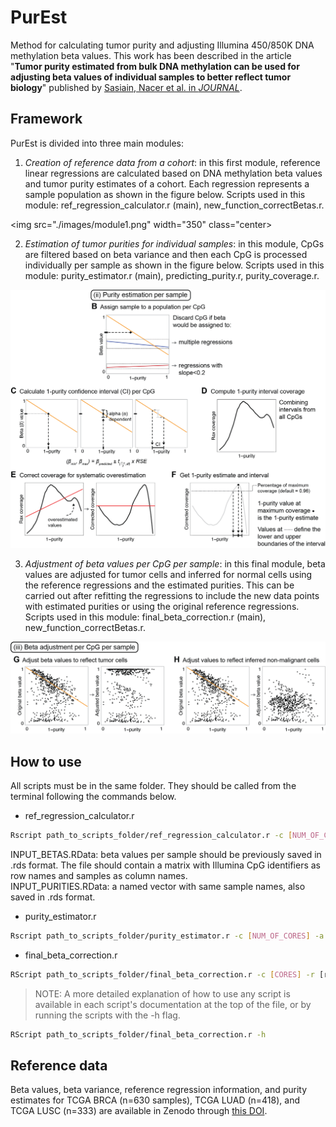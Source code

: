 # PurEst
Method for calculating tumor purity and adjusting Illumina 450/850K DNA methylation beta values. This work has been described in the article "**Tumor purity estimated from bulk DNA methylation can be used for adjusting beta values of individual samples to better reflect tumor biology**" published by [Sasiain, Nacer et al. in *JOURNAL*](LINK).

## Framework
PurEst is divided into three main modules:

1. *Creation of reference data from a cohort*: in this first module, reference linear regressions are calculated based on DNA methylation beta values and tumor purity estimates of a cohort. Each regression represents a sample population as shown in the figure below. Scripts used in this module: ref_regression_calculator.r (main), new_function_correctBetas.r.

<img src="./images/module1.png" width="350" class="center>

2. *Estimation of tumor purities for individual samples*: in this module, CpGs are filtered based on beta variance and then each CpG is processed individually per sample as shown in the figure below. Scripts used in this module: purity_estimator.r (main), predicting_purity.r, purity_coverage.r.

![Module 2](./images/module2.png "PurEst Module 2")

3. *Adjustment of beta values per CpG per sample*: in this final module, beta values are adjusted for tumor cells and inferred for normal cells using the reference regressions and the estimated purities. This can be carried out after refitting the regressions to include the new data points with estimated purities or using the original reference regressions. Scripts used in this module: final_beta_correction.r (main), new_function_correctBetas.r.

![Module 3](./images/module3.png "PurEst Module 3")

## How to use

All scripts must be in the same folder. They should be called from the terminal following the commands below.

* ref_regression_calculator.r
```bash
Rscript path_to_scripts_folder/ref_regression_calculator.r -c [NUM_OF_CORES] -b [INPUT_BETAS.rds] -p [INPUT_PURITIES.rds] -o [OUTPUT_PATH] -n [OUTPUT_NAME] -v [VARIANCE_THRESHOLD]
```
INPUT_BETAS.RData: beta values per sample should be previously saved in .rds format. The file should contain a matrix with Illumina CpG identifiers as row names and samples as column names.  
INPUT_PURITIES.RData: a named vector with same sample names, also saved in .rds format.

* purity_estimator.r
```bash
Rscript path_to_scripts_folder/purity_estimator.r -c [NUM_OF_CORES] -a [ALPHA_VALUE] -s [SLOPE_THRESHOLD] -p [PERCENTAGE_TO_INTERVAL] -d [REGRESSIONS_DIRECTORY] -b [BETAS_TO_ANALYSE] -o [OUTPUT_NAME] -l [OUTPUT_LOCATION]
```

* final_beta_correction.r
```bash
RScript path_to_scripts_folder/final_beta_correction.r -c [CORES] -r [refitting: TRUE/FALSE] -R [PATH_TO_REF_REGRESSIONS] -P [REF_COHORT_PURITY] -B [REF_COHORT_BETAS] -p [ESTIMATED_PURITIES] -b [BETAS_TO_CORRECT] -F [CORRECT_CERTAIN_CPGS: TRUE/FALSE] -f [CPGS_TO_CORRECT] -o [OUTPUT_PATH] -n [OUTPUT_NAME]
```

> NOTE: A more detailed explanation of how to use any script is available in each script's documentation at the top of the file, or by running the scripts with the -h flag.
```bash
RScript path_to_scripts_folder/final_beta_correction.r -h
```

## Reference data

Beta values, beta variance, reference regression information, and purity estimates for TCGA BRCA (n=630 samples), TCGA LUAD (n=418), and TCGA LUSC (n=333) are available in Zenodo through [this DOI](https://doi.org/10.5281/zenodo.10549397).

